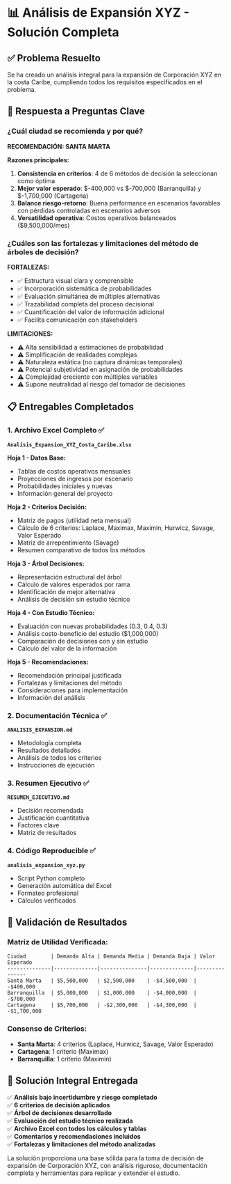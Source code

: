 # 📊 Análisis de Expansión XYZ - Solución Completa

## ✅ Problema Resuelto

Se ha creado un análisis integral para la expansión de Corporación XYZ en la costa Caribe, cumpliendo todos los requisitos especificados en el problema.

## 🎯 Respuesta a Preguntas Clave

### ¿Cuál ciudad se recomienda y por qué?

**RECOMENDACIÓN: SANTA MARTA**

**Razones principales:**
1. **Consistencia en criterios**: 4 de 6 métodos de decisión la seleccionan como óptima
2. **Mejor valor esperado**: $-400,000 vs $-700,000 (Barranquilla) y $-1,700,000 (Cartagena)
3. **Balance riesgo-retorno**: Buena performance en escenarios favorables con pérdidas controladas en escenarios adversos
4. **Versatilidad operativa**: Costos operativos balanceados ($9,500,000/mes)

### ¿Cuáles son las fortalezas y limitaciones del método de árboles de decisión?

**FORTALEZAS:**
- ✅ Estructura visual clara y comprensible
- ✅ Incorporación sistemática de probabilidades
- ✅ Evaluación simultánea de múltiples alternativas
- ✅ Trazabilidad completa del proceso decisional
- ✅ Cuantificación del valor de información adicional
- ✅ Facilita comunicación con stakeholders

**LIMITACIONES:**
- ⚠️ Alta sensibilidad a estimaciones de probabilidad
- ⚠️ Simplificación de realidades complejas
- ⚠️ Naturaleza estática (no captura dinámicas temporales)
- ⚠️ Potencial subjetividad en asignación de probabilidades
- ⚠️ Complejidad creciente con múltiples variables
- ⚠️ Supone neutralidad al riesgo del tomador de decisiones

## 📋 Entregables Completados

### 1. Archivo Excel Completo ✅
**`Analisis_Expansion_XYZ_Costa_Caribe.xlsx`**

**Hoja 1 - Datos Base:**
- Tablas de costos operativos mensuales
- Proyecciones de ingresos por escenario
- Probabilidades iniciales y nuevas
- Información general del proyecto

**Hoja 2 - Criterios Decisión:**
- Matriz de pagos (utilidad neta mensual)
- Cálculo de 6 criterios: Laplace, Maximax, Maximin, Hurwicz, Savage, Valor Esperado
- Matriz de arrepentimiento (Savage)
- Resumen comparativo de todos los métodos

**Hoja 3 - Árbol Decisiones:**
- Representación estructural del árbol
- Cálculo de valores esperados por rama
- Identificación de mejor alternativa
- Análisis de decisión sin estudio técnico

**Hoja 4 - Con Estudio Técnico:**
- Evaluación con nuevas probabilidades (0.3, 0.4, 0.3)
- Análisis costo-beneficio del estudio ($1,000,000)
- Comparación de decisiones con y sin estudio
- Cálculo del valor de la información

**Hoja 5 - Recomendaciones:**
- Recomendación principal justificada
- Fortalezas y limitaciones del método
- Consideraciones para implementación
- Información del análisis

### 2. Documentación Técnica ✅
**`ANALISIS_EXPANSION.md`**
- Metodología completa
- Resultados detallados
- Análisis de todos los criterios
- Instrucciones de ejecución

### 3. Resumen Ejecutivo ✅
**`RESUMEN_EJECUTIVO.md`**  
- Decisión recomendada
- Justificación cuantitativa
- Factores clave
- Matriz de resultados

### 4. Código Reproducible ✅
**`analisis_expansion_xyz.py`**
- Script Python completo
- Generación automática del Excel
- Formateo profesional
- Cálculos verificados

## 🧮 Validación de Resultados

### Matriz de Utilidad Verificada:
```
Ciudad        | Demanda Alta | Demanda Media | Demanda Baja | Valor Esperado
--------------|--------------|---------------|--------------|---------------
Santa Marta   | $5,500,000   | $2,500,000    | -$4,500,000  | -$400,000
Barranquilla  | $5,000,000   | $1,000,000    | -$4,000,000  | -$700,000  
Cartagena     | $5,700,000   | -$2,300,000   | -$4,300,000  | -$1,700,000
```

### Consenso de Criterios:
- **Santa Marta**: 4 criterios (Laplace, Hurwicz, Savage, Valor Esperado)
- **Cartagena**: 1 criterio (Maximax)
- **Barranquilla**: 1 criterio (Maximin)

## 🎉 Solución Integral Entregada

✅ **Análisis bajo incertidumbre y riesgo completado**  
✅ **6 criterios de decisión aplicados**  
✅ **Árbol de decisiones desarrollado**  
✅ **Evaluación del estudio técnico realizada**  
✅ **Archivo Excel con todos los cálculos y tablas**  
✅ **Comentarios y recomendaciones incluidos**  
✅ **Fortalezas y limitaciones del método analizadas**  

La solución proporciona una base sólida para la toma de decisión de expansión de Corporación XYZ, con análisis riguroso, documentación completa y herramientas para replicar y extender el estudio.